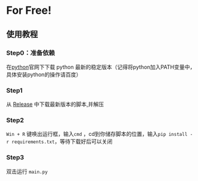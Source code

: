 # For Free!
## 使用教程
### Step0：准备依赖
在[python](https://www.python.org/)官网下下载 python 最新的稳定版本（记得将python加入PATH变量中，具体安装python的操作请百度）
### Step1
从 [Release]() 中下载最新版本的脚本,并解压
### Step2
`Win + R` 键唤出运行框，输入`cmd` ，cd到你储存脚本的位置，输入`pip install -r requirements.txt`，等待下载好后可以关闭
### Step3
双击运行 `main.py`
